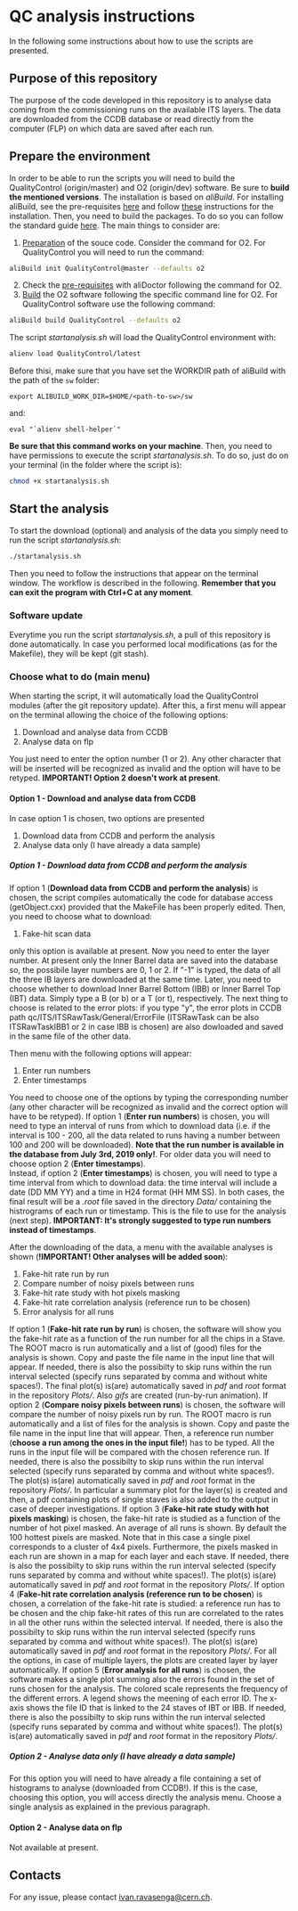 # QC analysis instructions
In the following some instructions about how to use the scripts are presented. 

## Purpose of this repository
The purpose of the code developed in this repository is to analyse data coming from the commissioning runs on the available ITS layers. The data are downloaded from the CCDB database or read directly from the computer (FLP) on which data are saved after each run. 

## Prepare the environment
In order to be able to run the scripts you will need to build the QualityControl (origin/master) and O2 (origin/dev) software. Be sure to **build the mentioned versions**. The installation is based on *aliBuild*. For installing aliBuild, see the pre-requisites [here](https://alice-doc.github.io/alice-analysis-tutorial/building/custom.html#prerequisites) and follow [these](https://alice-doc.github.io/alice-analysis-tutorial/building/custom.html#get-or-upgrade-alibuild) instructions for the installation. Then, you need to build the packages. To do so you can follow the standard guide [here](https://alice-doc.github.io/alice-analysis-tutorial/building/build.html#%F0%9F%9B%A0-build-the-packages). The main things to consider are:
1. [Preparation](https://alice-doc.github.io/alice-analysis-tutorial/building/build.html#prepare-your-source-code) of the souce code. Consider the command for O2. For QualityControl you will need to run the command: 
```bash
aliBuild init QualityControl@master --defaults o2
```
2. Check the [pre-requisites](https://alice-doc.github.io/alice-analysis-tutorial/building/build.html#check-your-prerequisites-skip-if-using-alidock) with aliDoctor following the command for O2. 
3. [Build](https://alice-doc.github.io/alice-analysis-tutorial/building/build.html#build-and-rebuild) the O2 software following the specific command line for O2. For QualityControl software use the following command:
```bash
aliBuild build QualityControl --defaults o2
```
The script *startanalysis.sh* will load the QualityControl environment with:
```bash
alienv load QualityControl/latest
```
Before thisi, make sure that you have set the WORKDIR path of aliBuild with the path of the `sw` folder:
```
export ALIBUILD_WORK_DIR=$HOME/<path-to-sw>/sw
```
and:
```
eval "`alienv shell-helper`"
```

**Be sure that this command works on your machine**. Then, you need to have permissions to execute the script *startanalysis.sh*. To do so, just do on your terminal (in the folder where the script is):
```bash
chmod +x startanalysis.sh
``` 

## Start the analysis
To start the download (optional) and analysis of the data you simply need to run the script *startanalysis.sh*:
```bash
./startanalysis.sh
```
Then you need to follow the instructions that appear on the terminal window. The workflow is described in the following. **Remember that you can exit the program with Ctrl+C at any moment**. 

### Software update
Everytime you run the script *startanalysis.sh*, a pull of this repository is done automatically. In case you performed local modifications (as for the Makefile), they will be kept (git stash).

### Choose what to do (main menu)
When starting the script, it will automatically load the QualityControl modules (after the git repository update). After this, a first menu will appear on the terminal allowing the choice of the following options:

1. Download and analyse data from CCDB
2. Analyse data on flp

You just need to enter the option number (1 or 2). Any other character that will be inserted will be recognized as invalid and the option will have to be retyped. **IMPORTANT! Option 2 doesn't work at present**. 

#### Option 1 - Download and analyse data from CCDB
In case option 1 is chosen, two options are presented
1. Download data from CCDB and perform the analysis
2. Analyse data only (I have already a data sample)
##### Option 1 - Download data from CCDB and perform the analysis
If option 1 (**Download data from CCDB and perform the analysis**) is chosen, the script compiles automatically the code for database access (getObject.cxx) provided that the MakeFile has been properly edited. Then, you need to choose what to download:

1. Fake-hit scan data

only this option is available at present. 
Now you need to enter the layer number. At present only the Inner Barrel data are saved into the database so, the possibile layer numbers are 0, 1 or 2. If "-1" is typed, the data of all the three IB layers are downloaded at the same time. 
Later, you need to choose whether to download Inner Barrel Bottom (IBB) or Inner Barrel Top (IBT) data. Simply type a B (or b) or a T (or t), respectively. The next thing to choose is related to the error plots: if you type "y", the error plots in CCDB path qc/ITS/ITSRawTask/General/ErrorFile (ITSRawTask can be also ITSRawTaskIBB1 or 2 in case IBB is chosen) are also dowloaded and saved in the same file of the other data. 

Then menu with the following options will appear:

1. Enter run numbers
2. Enter timestamps

You need to choose one of the options by typing the corresponding number (any other character will be recognized as invalid and the correct option will have to be retyped).
If option 1 (**Enter run numbers**) is chosen, you will need to type an interval of runs from which to download data (i.e. if the interval is 100 - 200, all the data related to runs having a number between 100 and 200 will be downloaded). **Note that the run number is available in the database from July 3rd, 2019 only!**. For older data you will need to choose option 2 (**Enter timestamps**).  
Instead, if option 2 (**Enter timestamps**) is chosen, you will need to type a time interval from which to download data: the time interval will include a date (DD MM YY) and a time in H24 format (HH MM SS). 
In both cases, the final result will be a *.root* file saved in the directory *Data/* containing the histrograms of each run or timestamp. This is the file to use for the analysis (next step). **IMPORTANT: It's strongly suggested to type run numbers instead of timestamps**. 

After the downloading of the data, a menu with the available analyses is shown (**!IMPORTANT! Other analyses will be added soon**):

1. Fake-hit rate run by run
2. Compare number of noisy pixels between runs
3. Fake-hit rate study with hot pixels masking
4. Fake-hit rate correlation analysis (reference run to be chosen)
5. Error analysis for all runs

If option 1 (**Fake-hit rate run by run**) is chosen, the software will show you the fake-hit rate as a function of the run number for all the chips in a Stave. The ROOT macro is run automatically and a list of (good) files for the analysis is shown. Copy and paste the file name in the input line that will appear. If needed, there is also the possibilty to skip runs within the run interval selected (specify runs separated by comma and without white spaces!). The final plot(s) is(are) automatically saved in *pdf* and *root* format in the repository *Plots/*. Also *gifs* are created (run-by-run animation). 
If option 2 (**Compare noisy pixels between runs**) is chosen, the software will compare the number of noisy pixels run by run. The ROOT macro is run automatically and a list of files for the analysis is shown. Copy and paste the file name in the input line that will appear. Then, a reference run number (**choose a run among the ones in the input file!**) has to be typed. All the runs in the input file will be compared with the chosen reference run. If needed, there is also the possibilty to skip runs within the run interval selected (specify runs separated by comma and without white spaces!). The plot(s) is(are) automatically saved in *pdf* and *root* format in the repository *Plots/*. In particular a summary plot for the layer(s) is created and then, a pdf containing plots of single staves is also added to the output in case of deeper investigations. 
If option 3 (**Fake-hit rate study with hot pixels masking**) is chosen, the fake-hit rate is studied as a function of the number of hot pixel masked. An average of all runs is shown. By default the 100 hottest pixels are masked. Note that in this case a single pixel corresponds to a cluster of 4x4 pixels. Furthermore, the pixels masked in each run are shown in a map for each layer and each stave. If needed, there is also the possibilty to skip runs within the run interval selected (specify runs separated by comma and without white spaces!). The plot(s) is(are) automatically saved in *pdf* and *root* format in the repository *Plots/*. 
If option 4 (**Fake-hit rate correlation analysis (reference run to be chosen**) is chosen, a correlation of the fake-hit rate is studied: a reference run has to be chosen and the chip fake-hit rates of this run are correlated to the rates in all the other runs within the selected interval. If needed, there is also the possibilty to skip runs within the run interval selected (specify runs separated by comma and without white spaces!). The plot(s) is(are) automatically saved in *pdf* and *root* format in the repository *Plots/*. 
For all the options, in case of multiple layers, the plots are created layer by layer automatically. 
If option 5 (**Error analysis for all runs**) is chosen, the software makes a single plot summing also the errors found in the set of runs chosen for the analysis. The colored scale represents the frequency of the different errors. A legend shows the meening of each error ID. The x-axis shows the file ID that is linked to the 24 staves of IBT or IBB. If needed, there is also the possibilty to skip runs within the run interval selected (specify runs separated by comma and without white spaces!). The plot(s) is(are) automatically saved in *pdf* and *root* format in the repository *Plots/*. 

##### Option 2 - Analyse data only (I have already a data sample)
For this option you will need to have already a file containing a set of histograms to analyse (downloaded from CCDB!). If this is the case, choosing this option, you will access directly the analysis menu. Choose a single analysis as explained in the previous paragraph. 

#### Option 2 - Analyse data on flp 
Not available at present. 
<!---This option allows you to analyse data directly on FLP skipping the download from the database. This option can be chosen both if you are working on your computer and on FLP. First, you need to choose on which FLP the data you want to analyse are. **Type only the number of the FLP**. Depending on your choice, if you are not working already on the selected FLP, the script will ask you to type your CERN username. This is used to make a connection via ssh to the selected flp (through lxplus). You just need to insert first your CERN account password and then the one of the "its" account on the selected flp. 
Then, the script asks to type the layer number. After this, an update of the repository is automatically done keeping any local (on flp) modifications. 
Later, the QualityControl environment is loaded on the flp and the script asks to type the path in which data are saved (tipycally: */data/shifts/* or */data/L0_shifts/*). When the path is selected, the script asks you to choose an analysis type:
1. Average stave thresholds run by run
2. Compare dead pixels between runs
3. Option 1 and 2 together
4. Fake-hit rate run by run
5. Compare noisy pixels between runs
6. Option 4 and 5 together
In general, once you have selected one of the options above the script asks you whether you want to prepare and analyse a data sample or you want to analyse an already existing sample. You just need to enter the option you want to perform. 
When you choose to prepare and analyse a data sample, for all the options 1-6 above, the script will ask you to type a run interval. If you choose "starting run = 100" and "final run = 200", all the runs between 100 and 200 will be included in the sample and hence in the analysis. Then, for options 1, 3, 4, 6 you need to type also the number of the first stave in the layer (for example "6" if you are analysing the layer 0 currently under commissioning -> stave numbered from 6 to 11). Now, the details of each option (1-6) will be described. 
##### Option 1 - Average stave thresholds run by run
If this option is chosen, the software will show you the average threshold (stave by stave on the layer) as a function of the run number. The ROOT macro is run automatically and a list of files for the analysis is shown. Copy and paste the file name in the input line that will appear. The plot is automatically saved in *pdf* and *root* format in the repository *Plots/* **of the flp selected**.
##### Option 2 - Compare dead pixels between runs
If this option is chosen, the software will compare the number of dead pixels (i.e. having null threshold) run by run. The ROOT macro is run automatically and a list of files for the analysis is shown. Copy and paste the file name in the input line that will appear. Then, a reference run number (**choose a run among the ones in the input file!**) has to be typed. All the runs in the input file will be compared with the reference run. The plot is automatically saved in *pdf* and *root* format in the repository *Plots/* **of the flp selected**.
##### Option 3 - Option 1 and 2 together 
This option will simply do the option 1 and option 2 at the same time since the data sample for the analysis can be the same. 
##### Option 4 - Fake-hit rate run by run
If this option is chosen, the software will show you the fake-hit rate as a function of the run number for all the staves composing the layer. The ROOT macro is run automatically and a list of files for the analysis is shown. Copy and paste the file name in the input line that will appear. The final plot is automatically saved in *pdf* and *root* format in the repository *Plots/* **of the flp selected**.
##### Option 5 - Compare noisy pixels between runs
If this option is chosen, the software will compare the number of noisy pixels run by run on all the layer (no stave-by-stave analysis at present). The ROOT macro is run automatically and a list of files for the analysis is shown. Copy and paste the file name in the input line that will appear. Then, a reference run number (**choose a run among the ones in the input file!**) has to be typed. All the runs in the input file will be compared with the reference run. The plot is automatically saved in *pdf* and *root* format in the repository *Plots/* **of the flp selected**.
##### Option 6 - Option 4 and 5 together
This option will simply do the option 4 and option 5 at the same time since the data sample for the analysis can be the same.---> 
## Contacts
For any issue, please contact <ivan.ravasenga@cern.ch>.

